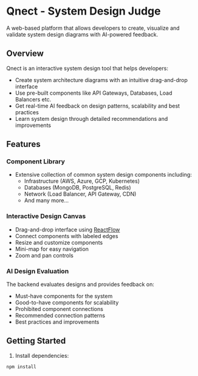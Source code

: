 # Qnect - System Design Judge

A web-based platform that allows developers to create, visualize and validate system design diagrams with AI-powered feedback.

## Overview

Qnect is an interactive system design tool that helps developers:

- Create system architecture diagrams with an intuitive drag-and-drop interface
- Use pre-built components like API Gateways, Databases, Load Balancers etc.
- Get real-time AI feedback on design patterns, scalability and best practices
- Learn system design through detailed recommendations and improvements

## Features

### Component Library

- Extensive collection of common system design components including:
  - Infrastructure (AWS, Azure, GCP, Kubernetes)
  - Databases (MongoDB, PostgreSQL, Redis)
  - Network (Load Balancer, API Gateway, CDN)
  - And many more...

### Interactive Design Canvas

- Drag-and-drop interface using [ReactFlow](https://reactflow.dev)
- Connect components with labeled edges
- Resize and customize components
- Mini-map for easy navigation
- Zoom and pan controls

### AI Design Evaluation

The backend evaluates designs and provides feedback on:

- Must-have components for the system
- Good-to-have components for scalability
- Prohibited component connections
- Recommended connection patterns
- Best practices and improvements

## Getting Started

1. Install dependencies:

```bash
npm install
```
